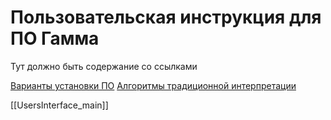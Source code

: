 # Пользовательская инструкция для ПО Гамма


Тут должно быть содержание со ссылками

[Варианты установки ПО](Инструкция%20по%20установке%20ПО/Варианты%20установки%20ПО.md)
[Алгоритмы традиционной интерпретации](Интерпретация%20данных%20ГИС/Алгоритмы%20традиционной%20интерпретации.md)


[[UsersInterface_main]]